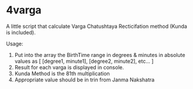 # 4varga

A little script that calculate Varga Chatushtaya Recticifation method (Kunda is included).

Usage: 
1. Put into the array the BirthTime range in degrees & minutes in absolute values as 
[
  [degree1, minute1], 
  [degree2, minute2], 
  etc...
]
2. Result for each varga is displayed in console. 
3. Kunda Method is the 81th multiplication 
4. Appropriate value should be in trin from Janma Nakshatra
